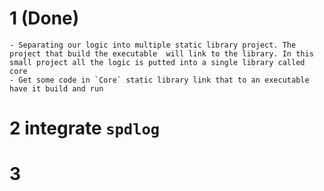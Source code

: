 
# 1 (Done)
	- Separating our logic into multiple static library project. The project that build the executable  will link to the library. In this small project all the logic is putted into a single library called core
	- Get some code in `Core` static library link that to an executable have it build and run 

# 2 integrate `spdlog`

# 3 
